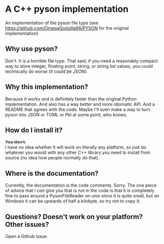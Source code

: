 # A C++ pyson implementation
An implementation of the pyson file type
(see https://github.com/OmegaGodzilla66/PYSON for the original implementation)
<br>
## Why use pyson?
Don't. It is a horrible file type. That said, if you need a reasonably compact way to store
integer, floating point, string, or string list values, you could technically do worse
(it could be JSON).
<br>
## Why this implementation?
Because it works and is definitely faster than the original Python implementation.
And also has a way better and more idiomatic API. And a README that agrees with the code.
Maybe I'll even make a way to turn pyson into JSON or TOML or Pkl at some point, who knows.
<br>
## How do I install it?
~~You don't.~~ <br>
I have no idea whether it will work on literally any platform, so just do whatever you would with
any other C++ library you need to install from source (no idea how people normally do that).
<br>
## Where is the documentation?
Currently, the documentation is the code comments. Sorry.
The one piece of advice that I *can* give you that is not in the code is that
it is completely fine to pass around a PysonFileReader on unix since it is quite small,
but on Windows it can be upwards of half a kilobyte, so try not to copy it.
<br>
## Questions? Doesn't work on your platform? Other issues?
Open a Github issue.